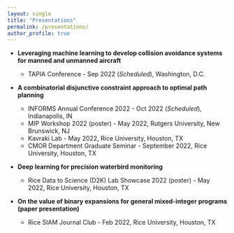 ```yaml
---
layout: single
title: "Presentations"
permalink: /presentations/
author_profile: true
---
```


* **Leveraging machine learning to develop collision avoidance systems for manned and unmanned aircraft**
  * TAPIA Conference - Sep 2022 (_Scheduled_), Washington, D.C.

* **A combinatorial disjunctive constraint approach to optimal path planning**
  * INFORMS Annual Conference 2022 - Oct 2022 (_Scheduled_), Indianapolis, IN
  * MIP Workshop 2022 (poster) - May 2022, Rutgers University, New Brunswick, NJ
  * Kavraki Lab - May 2022, Rice University, Houston, TX
  * CMOR Department Graduate Seminar - September 2022, Rice University, Houston, TX

* **Deep learning for precision waterbird monitoring**
  * Rice Data to Science (D2K) Lab Showcase 2022 (poster) - May 2022, Rice University, Houston, TX

* **On the value of binary expansions for general mixed-integer programs (paper presentation)**
  * Rice SIAM Journal Club - Feb 2022, Rice University, Houston, TX
